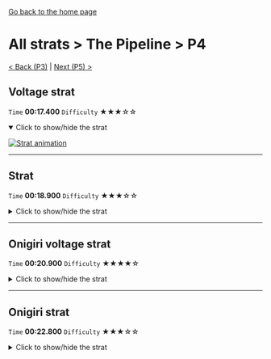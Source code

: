 [Go back to the home page](https://github.com/Doublevil/scbspeedrun)

# All strats > The Pipeline > P4

[< Back (P3)](https://github.com/Doublevil/scbspeedrun/blob/main/levels/all_lvl/P/P3.md) | [Next (P5) >](https://github.com/Doublevil/scbspeedrun/blob/main/levels/all_lvl/P/P5.md)

## Voltage strat

`Time` **00:17.400** `Difficulty` ★★★☆☆
<details open>
  <summary>Click to show/hide the strat</summary>

  [![Strat animation](https://github.com/Doublevil/scbspeedrun/blob/main/media/levels/P/P4_VoltageStrat.webp)](https://github.com/Doublevil/scbspeedrun/blob/main/media/levels/P/P4_VoltageStrat.mp4?raw=true)
</details>

---
## Strat

`Time` **00:18.900** `Difficulty` ★★★☆☆
<details>
  <summary>Click to show/hide the strat</summary>

  [![Strat animation](https://github.com/Doublevil/scbspeedrun/blob/main/media/levels/P/P4_Strat.webp)](https://github.com/Doublevil/scbspeedrun/blob/main/media/levels/P/P4_Strat.mp4?raw=true)
</details>

---
## Onigiri voltage strat

`Time` **00:20.900** `Difficulty` ★★★★☆
<details>
  <summary>Click to show/hide the strat</summary>

  [![Strat animation](https://github.com/Doublevil/scbspeedrun/blob/main/media/levels/P/P4_OnigiriVoltage.webp)](https://github.com/Doublevil/scbspeedrun/blob/main/media/levels/P/P4_OnigiriVoltage.mp4?raw=true)

  **Notes**
  - It takes training to be able to consistently avoid the pipes with the voltage cart. A mistakenly entered pipe can sometimes be saved, but it's most likely a death. You might want to go for an easier setup on the first part.
</details>

---
## Onigiri strat

`Time` **00:22.800** `Difficulty` ★★★☆☆
<details>
  <summary>Click to show/hide the strat</summary>

  [![Strat animation](https://github.com/Doublevil/scbspeedrun/blob/main/media/levels/P/P4_OnigiriStrat.webp)](https://github.com/Doublevil/scbspeedrun/blob/main/media/levels/P/P4_OnigiriStrat.mp4?raw=true)
</details>
